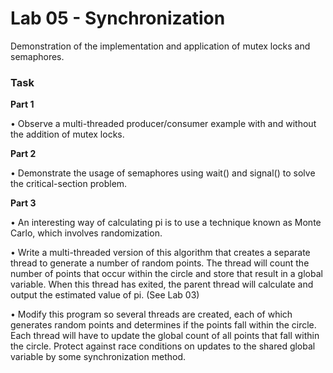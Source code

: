 # Lab 05 - Synchronization

Demonstration of the implementation and application of mutex locks and semaphores. 

### Task

**Part 1**

• Observe a multi-threaded producer/consumer example with and without the addition of mutex locks.

**Part 2**

• Demonstrate the usage of semaphores using wait() and signal() to solve the critical-section problem.

**Part 3**

• An interesting way of calculating pi is to use a technique known as Monte Carlo, which involves randomization.

• Write a multi-threaded version of this algorithm that creates a separate thread to generate a number of random points. The thread will count the number of points that occur within the circle and store that result in a global variable. When this thread has exited, the parent thread will calculate and output the estimated value of pi. (See Lab 03)

• Modify this program so several threads are created, each of which generates random points and determines if the points fall within the circle. Each thread will have to update the global count of all points that fall within the circle. Protect against race conditions on updates to the shared global variable by some synchronization method.

